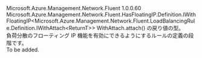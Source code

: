 <Type Name="IWithFloatingIP&lt;ReturnT&gt;" FullName="Microsoft.Azure.Management.Network.Fluent.LoadBalancingRule.Definition.IWithFloatingIP&lt;ReturnT&gt;">
  <TypeSignature Language="C#" Value="public interface IWithFloatingIP&lt;ReturnT&gt; : Microsoft.Azure.Management.Network.Fluent.HasFloatingIP.Definition.IWithFloatingIP&lt;Microsoft.Azure.Management.Network.Fluent.LoadBalancingRule.Definition.IWithAttach&lt;ReturnT&gt;&gt;" />
  <TypeSignature Language="ILAsm" Value=".class public interface auto ansi abstract IWithFloatingIP`1&lt;ReturnT&gt; implements class Microsoft.Azure.Management.Network.Fluent.HasFloatingIP.Definition.IWithFloatingIP`1&lt;class Microsoft.Azure.Management.Network.Fluent.LoadBalancingRule.Definition.IWithAttach`1&lt;!ReturnT&gt;&gt;" />
  <TypeSignature Language="DocId" Value="T:Microsoft.Azure.Management.Network.Fluent.LoadBalancingRule.Definition.IWithFloatingIP`1" />
  <TypeSignature Language="VB.NET" Value="Public Interface IWithFloatingIP(Of ReturnT)&#xA;Implements IWithFloatingIP(Of IWithAttach(Of ReturnT))" />
  <TypeSignature Language="F#" Value="type IWithFloatingIP&lt;'ReturnT&gt; = interface&#xA;    interface IWithFloatingIP&lt;IWithAttach&lt;'ReturnT&gt;&gt;" />
  <AssemblyInfo>
    <AssemblyName>Microsoft.Azure.Management.Network.Fluent</AssemblyName>
    <AssemblyVersion>1.0.0.60</AssemblyVersion>
  </AssemblyInfo>
  <TypeParameters>
    <TypeParameter Name="ParentT" />
  </TypeParameters>
  <Interfaces>
    <Interface>
      <InterfaceName>Microsoft.Azure.Management.Network.Fluent.HasFloatingIP.Definition.IWithFloatingIP&lt;Microsoft.Azure.Management.Network.Fluent.LoadBalancingRule.Definition.IWithAttach&lt;ReturnT&gt;&gt;</InterfaceName>
    </Interface>
  </Interfaces>
  <Docs>
    <typeparam name="ReturnT">WithAttach.attach() の戻り値の型。</typeparam>
    <summary>
            負荷分散のフローティング IP 機能を有効にできるようにするルールの定義の段階です。
            </summary>
    <remarks>To be added.</remarks>
  </Docs>
  <Members />
</Type>